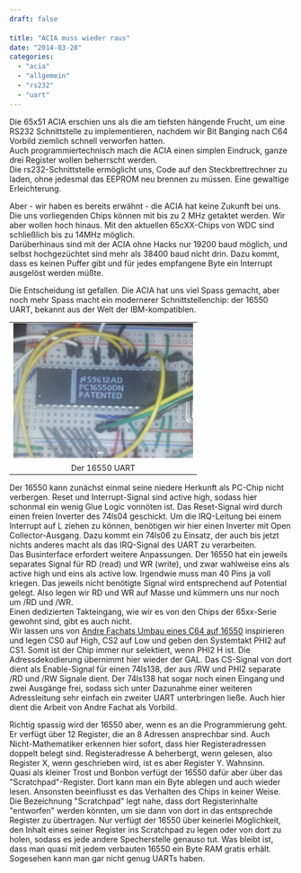 ```yaml
---
draft: false

title: "ACIA muss wieder raus"
date: "2014-03-28"
categories: 
  - "acia"
  - "allgemein"
  - "rs232"
  - "uart"
---
```


Die 65x51 ACIA erschien uns als die am tiefsten hängende Frucht, um eine RS232 Schnittstelle zu implementieren, nachdem wir Bit Banging nach C64 Vorbild ziemlich schnell verworfen hatten.  
Auch programmiertechnisch mach die ACIA einen simplen Eindruck, ganze drei Register wollen beherrscht werden.  
Die rs232-Schnittstelle ermöglicht uns, Code auf den Steckbrettrechner zu laden, ohne jedesmal das EEPROM neu brennen zu müssen. Eine gewaltige Erleichterung.  
  
Aber - wir haben es bereits erwähnt - die ACIA hat keine Zukunft bei uns. Die uns vorliegenden Chips können mit bis zu 2 MHz getaktet werden. Wir aber wollen hoch hinaus. Mit den aktuellen 65cXX-Chips von WDC sind schließlich bis zu 14MHz möglich.  
Darüberhinaus sind mit der ACIA ohne Hacks nur 19200 baud möglich, und selbst hochgezüchtet sind mehr als 38400 baud nicht drin. Dazu kommt, dass es keinen Puffer gibt und für jedes empfangene Byte ein Interrupt ausgelöst werden müßte.  
  
Die Entscheidung ist gefallen. Die ACIA hat uns viel Spass gemacht, aber noch mehr Spass macht ein modernerer Schnittstellenchip: der 16550 UART, bekannt aus der Welt der IBM-kompatiblen.  

<table align="center" cellpadding="0" cellspacing="0" style="margin-left:auto;margin-right:auto;text-align:center;"><tbody><tr><td style="text-align:center;"><a href="https://steckschwein.files.wordpress.com/2014/03/b9fd6-img_20140327_231511.jpg" style="margin-left:auto;margin-right:auto;"><img border="0" src="images/b9fd6-img_20140327_231511.jpg" height="240" width="320"></a></td></tr><tr><td style="text-align:center;">Der 16550 UART</td></tr></tbody></table>

  
Der 16550 kann zunächst einmal seine niedere Herkunft als PC-Chip nicht verbergen. Reset und Interrupt-Signal sind active high, sodass hier schonmal ein wenig Glue Logic vonnöten ist. Das Reset-Signal wird durch einen freien Inverter des 74ls04 geschickt. Um die IRQ-Leitung bei einem Interrupt auf L ziehen zu können, benötigen wir hier einen Inverter mit Open Collector-Ausgang. Dazu kommt ein 74ls06 zu Einsatz, der auch bis jetzt nichts anderes macht als das IRQ-Signal des UART zu verarbeiten.  
Das Businterface erfordert weitere Anpassungen. Der 16550 hat ein jeweils separates Signal für RD (read) und WR (write), und zwar wahlweise eins als active high und eins als active low. Irgendwie muss man 40 Pins ja voll kriegen. Das jeweils nicht benötigte Signal wird entsprechend auf Potential gelegt. Also legen wir RD und WR auf Masse und kümmern uns nur noch um /RD und /WR.  
Einen dedizierten Takteingang, wie wir es von den Chips der 65xx-Serie gewohnt sind, gibt es auch nicht.  
Wir lassen uns von [Andre Fachats Umbau eines C64 auf 16550](http://www.6502.org/users/andre/icaphw/c64ser.html) inspirieren und legen CS0 auf High, CS2 auf Low und geben den Systemtakt PHI2 auf CS1. Somit ist der Chip immer nur selektiert, wenn PHI2 H ist. Die Adressdekodierung übernimmt hier wieder der GAL. Das CS-Signal von dort dient als Enable-Signal für einen 74ls138, der aus /RW und PHI2 separate /RD und /RW Signale dient. Der 74ls138 hat sogar noch einen Eingang und zwei Ausgänge frei, sodass sich unter Dazunahme einer weiteren Adressleitung sehr einfach ein zweiter UART unterbringen ließe. Auch hier dient die Arbeit von Andre Fachat als Vorbild.  
  
Richtig spassig wird der 16550 aber, wenn es an die Programmierung geht. Er verfügt über 12 Register, die an 8 Adressen ansprechbar sind. Auch Nicht-Mathematiker erkennen hier sofort, dass hier Registeradressen doppelt belegt sind. Registeradresse A beherbergt, wenn gelesen, also Register X, wenn geschrieben wird, ist es aber Register Y. Wahnsinn.  
Quasi als kleiner Trost und Bonbon verfügt der 16550 dafür aber über das "Scratchpad"-Register. Dort kann man ein Byte ablegen und auch wieder lesen. Ansonsten beeinflusst es das Verhalten des Chips in keiner Weise. Die Bezeichnung "Scratchpad" legt nahe, dass dort Registerinhalte "entworfen" werden könnten, um sie dann von dort in das entsprechde Register zu übertragen. Nur verfügt der 16550 über keinerlei Möglichkeit, den Inhalt eines seiner Register ins Scratchpad zu legen oder von dort zu holen, sodass es jede andere Specherstelle genauso tut. Was bleibt ist, dass man quasi mit jedem verbauten 16550 ein Byte RAM gratis erhält. Sogesehen kann man gar nicht genug UARTs haben.
